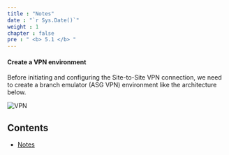 ```yaml
---
title : "Notes"
date : "`r Sys.Date()`"
weight : 1
chapter : false
pre : " <b> 5.1 </b> "
---
```


#### Create a VPN environment

Before initiating and configuring the Site-to-Site VPN connection, we need to create a branch emulator (ASG VPN) environment like the architecture below.

![VPN](/images/5-CreateVPNenv/vpn.png?featherlight=false&width=90pc)

## Contents

- [Notes](5.1-notes/)
